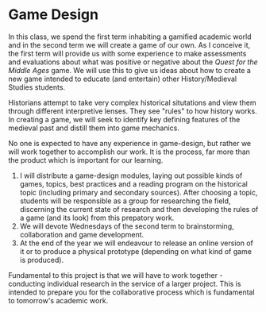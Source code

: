 # Game Design

In this class, we spend the first term inhabiting a gamified academic world and in the second term we will create a game of our own. As I conceive it, the first term will provide us with some experience to make assessments and evaluations about what was positive or negative about the _Quest for the Middle Ages_ game. We will use this to give us ideas about how to create a new game intended to educate \(and entertain\) other History/Medieval Studies students. 

Historians attempt to take very complex historical situtations and view them through different interpretive lenses. They see "rules" to how history works. In creating a game, we will seek to identify key defining features of the medieval past and distill them into game mechanics. 

No one is expected to have any experience in game-design, but rather we will work together to accomplish our work. It is the process, far more than the product which is important for our learning.

1. I will distribute a game-design modules, laying out possible kinds of games, topics, best practices and a reading program on the historical topic \(including primary and secondary sources\). After choosing a topic, students will be responsible as a group for researching the field, discerning the current state of research and then developing the rules of a game \(and its look\) from this prepatory work. 
2. We will devote Wednesdays of the second term to brainstorming, collaboration and game development.
3. At the end of the year we will endeavour to release an online version of it or to produce a physical prototype \(depending on what kind of game is produced\). 

Fundamental to this project is that we will have to work together - conducting individual research in the service of a larger project. This is intended to prepare you for the collaborative process which is fundamental to tomorrow's academic work. 

